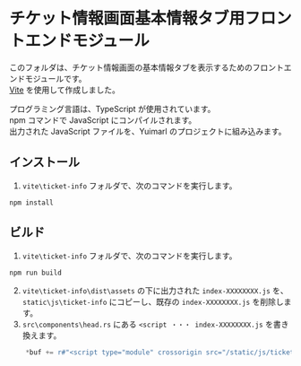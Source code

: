 # チケット情報画面基本情報タブ用フロントエンドモジュール

このフォルダは、チケット情報画面の基本情報タブを表示するためのフロントエンドモジュールです。  
[Vite](https://ja.vitejs.dev/) を使用して作成しました。

プログラミング言語は、TypeScript が使用されています。  
npm コマンドで JavaScript にコンパイルされます。  
出力された JavaScript ファイルを、Yuimarl のプロジェクトに組み込みます。

## インストール

1. `vite\ticket-info` フォルダで、次のコマンドを実行します。

```
npm install
```

## ビルド

1. `vite\ticket-info` フォルダで、次のコマンドを実行します。

```
npm run build
```

2. `vite\ticket-info\dist\assets` の下に出力された `index-XXXXXXXX.js` を、 `static\js\ticket-info` にコピーし、既存の `index-XXXXXXXX.js` を削除します。
3. `src\components\head.rs` にある `<script ・・・ index-XXXXXXXX.js` を書き換えます。

```Rust
    *buf += r#"<script type="module" crossorigin src="/static/js/ticket-info/index-XXXXXXXX.js"></script>"#;
```
